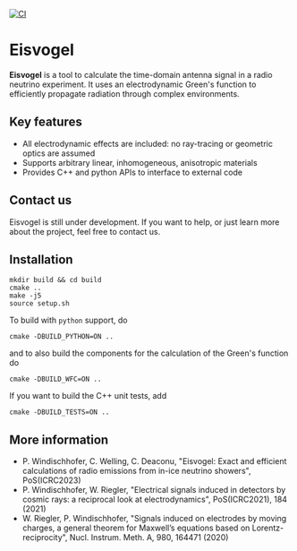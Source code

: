 [![CI](https://github.com/philippwindischhofer/Eisvogel/actions/workflows/build-ci.yml/badge.svg)](https://github.com/philippwindischhofer/Eisvogel/actions/workflows/build-ci.yml)

# Eisvogel

**Eisvogel** is a tool to calculate the time-domain antenna signal in a radio neutrino experiment.
It uses an electrodynamic Green's function to efficiently propagate radiation through complex environments.

## Key features

- All electrodynamic effects are included: no ray-tracing or geometric optics are assumed
- Supports arbitrary linear, inhomogeneous, anisotropic materials
- Provides C++ and python APIs to interface to external code

## Contact us

Eisvogel is still under development. If you want to help, or just learn more about the project, feel free to contact us.

## Installation

```
mkdir build && cd build
cmake ..
make -j5
source setup.sh
```

To build with `python` support, do

```
cmake -DBUILD_PYTHON=ON ..
```

and to also build the components for the calculation of the Green's function do

```
cmake -DBUILD_WFC=ON ..
```

If you want to build the C++ unit tests, add

```
cmake -DBUILD_TESTS=ON ..
```

## More information

- P. Windischhofer, C. Welling, C. Deaconu, "Eisvogel: Exact and efficient calculations of radio emissions from in-ice neutrino showers", PoS(ICRC2023)
- P. Windischhofer, W. Riegler, "Electrical signals induced in detectors by cosmic rays: a reciprocal look at electrodynamics", PoS(ICRC2021), 184 (2021)
- W. Riegler, P. Windischhofer, "Signals induced on electrodes by moving charges, a general theorem for Maxwell’s equations based on Lorentz-reciprocity", Nucl. Instrum. Meth. A, 980, 164471 (2020)
